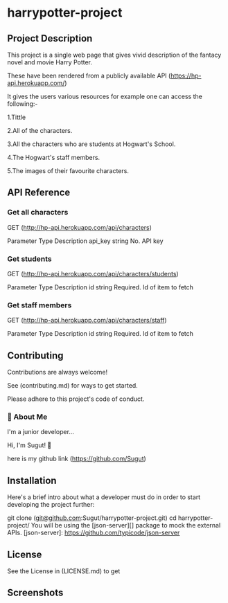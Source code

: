 # harrypotter-project

## Project Description
This project is a single web page that gives vivid description of the fantacy novel and movie Harry Potter.

These have been rendered from a publicly available API (https://hp-api.herokuapp.com/)

It gives the users various resources for example one can access the following:-

1.Tittle

2.All of the characters.

3.All the characters who are students at Hogwart's School.

4.The Hogwart's staff members.

5.The images of their favourite characters.

## API Reference
### Get all characters
  GET (http://hp-api.herokuapp.com/api/characters)

Parameter	  Type	    Description
api_key	     string	    No. API key

### Get students
  GET (http://hp-api.herokuapp.com/api/characters/students)

Parameter   	Type	    Description
id	           string	   Required. Id of item to fetch

### Get staff members
  GET (http://hp-api.herokuapp.com/api/characters/staff)

Parameter	   Type	        Description
id         	  string	    Required. Id of item to fetch

## Contributing
Contributions are always welcome!

See (contributing.md) for ways to get started.

Please adhere to this project's code of conduct.

### 🚀 About Me
I'm a junior developer...

Hi, I'm Sugut! 👋

here is my github link (https://github.com/Sugut)

## Installation
Here's a brief intro about what a developer must do in order to start developing the project further:

git clone (git@github.com:Sugut/harrypotter-project.git) 
cd harrypotter-project/
You will be using the [json-server][] package to mock the external APIs.
[json-server]: https://github.com/typicode/json-server

## License
See the License in (LICENSE.md) to get

## Screenshots



